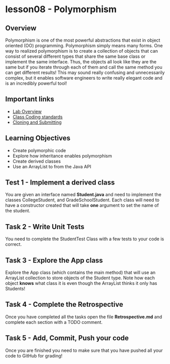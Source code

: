 # lesson08 - Polymorphism

## Overview

Polymorphism is one of the most powerful abstractions that exist in object oriented (OO)
programming. Polymorphism simply means many forms. One way to realized polymorphism is to create a
collection of objects that can consist of several different types that share the same base class or
implement the same interface. Thus, the objects all look like they are the same but if you iterate
through each of them and call the same method you can get different results! This may sound really
confusing and unnecessarily complex, but it enables software engineers to write really elegant code
and is an incredibly powerful tool!

## Important links

- [Lab Overview]()
- [Class Coding standards](https://shanep-cs2.github.io/docs/coding-standards.html)
- [Cloning and Submitting](https://shanep-cs2.github.io/docs/github.html)

## Learning Objectives

- Create polymorphic code
- Explore how inheritance enables polymorphism
- Create derived classes
- Use an ArrayList to from the Java API

## Test 1 - Implement a derived class

You are given an interface named **Student.java** and need to implement the classes CollegeStudent,
and GradeSchoolStudent. Each class will need to have a constructor created that will take **one**
argument to set the name of the student.

## Task 2 - Write Unit Tests

You need to complete the StudentTest Class with a few tests to your code is correct.

## Task 3 - Explore the App class

Explore the App class (which contains the main method) that will use an ArrayList collection to
store objects of the Student type. Note how each object **knows** what class it is even though the
ArrayList thinks it only has Students!

## Task 4 - Complete the Retrospective

Once you have completed all the tasks open the file **Retrospective.md** and complete each section
with a TODO comment. 

## Task 5 - Add, Commit, Push your code

Once you are finished you need to make sure that you have pushed all your code to GitHub for
grading!
